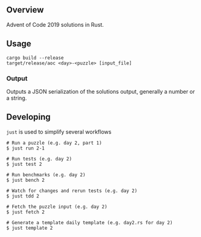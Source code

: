 ## Overview

Advent of Code 2019 solutions in Rust.

## Usage

```
cargo build --release
target/release/aoc <day>-<puzzle> [input_file]
```

### Output

Outputs a JSON serialization of the solutions output, generally a number or a string.

## Developing

`just` is used to simplify several workflows

```
# Run a puzzle (e.g. day 2, part 1)
$ just run 2-1

# Run tests (e.g. day 2)
$ just test 2

# Run benchmarks (e.g. day 2)
$ just bench 2

# Watch for changes and rerun tests (e.g. day 2)
$ just tdd 2

# Fetch the puzzle input (e.g. day 2)
$ just fetch 2

# Generate a template daily template (e.g. day2.rs for day 2)
$ just template 2
```

